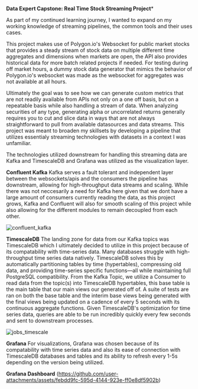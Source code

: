 **Data Expert Capstone: Real Time Stock Streaming Project***

As part of my continued learning journey, I wanted to expand on my working knowledge of streaming pipelines, the common tools and their uses cases. 

This project makes use of Polygon.io's Websocket for public market stocks that provides a steady stream of stock data on multiple different time aggregates and dimensions when markets are open, the API also provides historical data for more batch related projects if needed. For testing during off market hours, a dummy stock data generator that mimics the behavior of Polygon.io's websocket was made as the websocket for aggregates was not available at all hours.

Ultimately the goal was to see how we can generate custom metrics that are not readily available from APIs not only on a one off basis, but on a repeatable basis while also handling a stream of data. When analyzing securities of any type, generating alpha or uncorrelated returns generally requires you to cut and slice data in ways that are not always straightforward to pull from available datasources and data streams. This project was meant to broaden my skillsets by developing a pipeline that utilizes essentialy streaming technologies with datasets in a context I was unfamiliar.

The technologies utilized downstream for handling this streaming data are Kafka and TimescaleDB and Grafana was utilized as the visualization layer. 

**Confluent Kafka**
Kafka serves a fault tolerant and independent layer between the websockets/apis and the consumers the pipeline has downstream, allowing for high-throughput data streams and scaling. While there was not neccesarily a need for Kafka here given that we dont have a large amount of consumers currently reading the data, as this project grows, Kafka and Confluent will also for smooth scaling of this project while also allowing for the different modules to remain decoupled from each other. 

![confluent_kafka](https://github.com/user-attachments/assets/c2e59095-6108-4559-92c2-460877574080)


**TimescaleDB**
The landing zone for data from our Kafka topics was TimescaleDB which I ultimately decided to utilize in this project because of its compatability with time-series data. Many databases struggle with high-throughput time series data natively. TimescaleDB solves this by automatically partitioning tables by time (hypertables), compressing old data, and providing time-series specific functions—all while maintaining full PostgreSQL compatibility. From the Kafka Topic, we utilize a Consumer to read data from the topic(s) into TimescaleDB hypertables, this base table is the main table that our main views our generated off of.  A suite of tests are ran on both the base table and the interim base views being generated with the final views being updated on a cadence of every 5 seconds with its continuous aggregate functions. Given TimescaleDB's optimization for time series data, queries are able to be run incredibly quickly every few seconds and sent to downstream processes. 

![jobs_timescale](https://github.com/user-attachments/assets/1925ac34-e5f9-4b89-9c25-1a88d4ae491d)

**Grafana**
For visualizations, Grafana was chosen because of its compatability with time series data and also its ease of connection with TimescaleDB databases and tables and its ability to refresh every 1-5s depending on the version being utilized. 



**Grafana Dashboard**
(https://github.com/user-attachments/assets/febdd9fc-595d-4144-923e-ff0e8df5902b)

